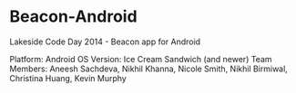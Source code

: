 Beacon-Android
==============

Lakeside Code Day 2014 - Beacon app for Android

Platform: Android 
OS Version: Ice Cream Sandwich (and newer)
Team Members: Aneesh Sachdeva, Nikhil Khanna, Nicole Smith, Nikhil Birmiwal, Christina Huang, Kevin Murphy

